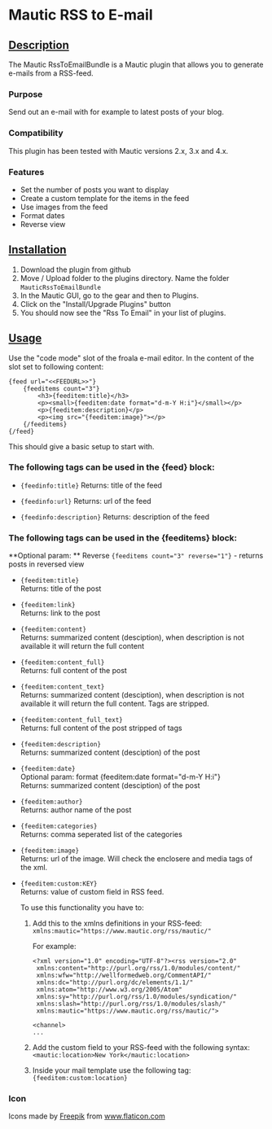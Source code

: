 # Mautic RSS to E-mail

## [Description](id:description)
The Mautic RssToEmailBundle is a Mautic plugin that allows you to generate e-mails from a RSS-feed.

### Purpose
Send out an e-mail with for example to latest posts of your blog.

### Compatibility
This plugin has been tested with Mautic versions 2.x, 3.x and 4.x.

### Features
 * Set the number of posts you want to display
 * Create a custom template for the items in the feed
 * Use images from the feed
 * Format dates
 * Reverse view

## [Installation](id:installation)

1. Download the plugin from github
2. Move / Upload folder to the plugins directory. Name the folder `MauticRssToEmailBundle`
3. In the Mautic GUI, go to the gear and then to Plugins.
4. Click on the "Install/Upgrade Plugins" button
5. You should now see the "Rss To Email" in your list of plugins.

## [Usage](id:usage)
Use the "code mode" slot of the froala e-mail editor. In the content of the slot set to following content:

```
{feed url="<<FEEDURL>>"}
    {feeditems count="3"}
        <h3>{feeditem:title}</h3>
        <p><small>{feeditem:date format="d-m-Y H:i"}</small></p>
        <p>{feeditem:description}</p>
        <p><img src="{feeditem:image}"></p>
    {/feeditems}
{/feed}
```

This should give a basic setup to start with.

### The following tags can be used in the {feed} block:

* `{feedinfo:title}`
  Returns: title of the feed

* `{feedinfo:url}`
  Returns: url of the feed

* `{feedinfo:description}`
  Returns: description of the feed

### The following tags can be used in the {feeditems} block:

**Optional param: **
Reverse `{feeditems count="3" reverse="1"}` - returns posts in reversed view

* `{feeditem:title}`  
  Returns: title of the post

* `{feeditem:link}`  
  Returns: link to the post

* `{feeditem:content}`  
  Returns: summarized content (desciption), when description is not available it will return the full content

* `{feeditem:content_full}`  
  Returns: full content of the post

* `{feeditem:content_text}`  
  Returns: summarized content (desciption), when description is not available it will return the full content. Tags are stripped.

* `{feeditem:content_full_text}`  
  Returns: full content of the post stripped of tags

* `{feeditem:description}`  
  Returns: summarized content (desciption) of the post

* `{feeditem:date}`  
  Optional param: format {feeditem:date format="d-m-Y H:i"}  
  Returns: summarized content (desciption) of the post

* `{feeditem:author}`  
  Returns: author name of the post

* `{feeditem:categories}`  
  Returns: comma seperated list of the categories

* `{feeditem:image}`  
  Returns: url of the image. Will check the enclosere and media tags of the xml.

* `{feeditem:custom:KEY}`  
  Returns: value of custom field in RSS feed.  

  To use this functionality you have to:
  1. Add this to the xmlns definitions in your RSS-feed: `xmlns:mautic="https://www.mautic.org/rss/mautic/"`  
     
     For example:
     ```
     <?xml version="1.0" encoding="UTF-8"?><rss version="2.0"
	  xmlns:content="http://purl.org/rss/1.0/modules/content/"
	  xmlns:wfw="http://wellformedweb.org/CommentAPI/"
	  xmlns:dc="http://purl.org/dc/elements/1.1/"
	  xmlns:atom="http://www.w3.org/2005/Atom"
	  xmlns:sy="http://purl.org/rss/1.0/modules/syndication/"
	  xmlns:slash="http://purl.org/rss/1.0/modules/slash/"
	  xmlns:mautic="https://www.mautic.org/rss/mautic/">
  
     <channel>
     ...
     ```

  2. Add the custom field to your RSS-feed with the following syntax:   
     `<mautic:location>New York</mautic:location>`

  3. Inside your mail template use the following tag:  
     `{feeditem:custom:location}`

### Icon

<div>Icons made by <a href="https://www.flaticon.com/authors/freepik" title="Freepik">Freepik</a> from <a href="https://www.flaticon.com/" title="Flaticon">www.flaticon.com</a></div>
